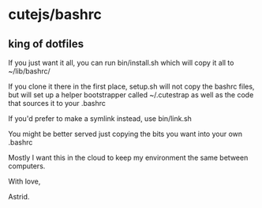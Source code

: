 # cutejs/bashrc

## king of dotfiles

If you just want it all, you can run bin/install.sh which will copy it all to ~/lib/bashrc/

If you clone it there in the first place, setup.sh will not copy the bashrc files, but will
set up a helper bootstrapper called ~/.cutestrap as well as the code that sources it to your
.bashrc

If you'd prefer to make a symlink instead, use bin/link.sh

You might be better served just copying the bits you want into your own .bashrc

Mostly I want this in the cloud to keep my environment the same between computers.

With love,

Astrid.
